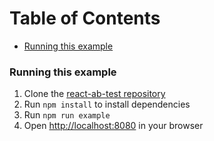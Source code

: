 <!-- START doctoc generated TOC please keep comment here to allow auto update -->
<!-- DON'T EDIT THIS SECTION, INSTEAD RE-RUN doctoc TO UPDATE -->
<h1>Table of Contents</h1>

- [Running this example](#running-this-example)

<!-- END doctoc generated TOC please keep comment here to allow auto update -->

### Running this example

1. Clone the [react-ab-test repository](https://github.com/pushtell/react-ab-test)
2. Run `npm install` to install dependencies
3. Run `npm run example`
4. Open [http://localhost:8080](http://localhost:8080) in your browser